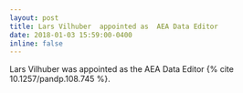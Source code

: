```yaml
---
layout: post
title: Lars Vilhuber  appointed as  AEA Data Editor
date: 2018-01-03 15:59:00-0400
inline: false
---
```


Lars Vilhuber was appointed as the AEA Data Editor {% cite 10.1257/pandp.108.745 %}.
